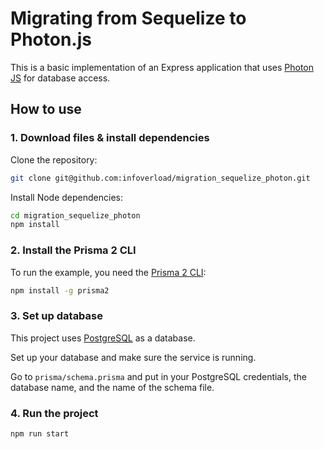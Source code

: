 # Migrating from Sequelize to Photon.js

This is a basic implementation of an Express application that uses [Photon JS](https://photonjs.prisma.io) for database access.

## How to use

### 1. Download files & install dependencies

Clone the repository:

```sh
git clone git@github.com:infoverload/migration_sequelize_photon.git
```

Install Node dependencies:

```sh
cd migration_sequelize_photon
npm install
```

### 2. Install the Prisma 2 CLI

To run the example, you need the [Prisma 2 CLI](https://github.com/prisma/prisma2/blob/master/docs/prisma-2-cli.md):

```sh
npm install -g prisma2
```

### 3. Set up database

This project uses [PostgreSQL](https://www.postgresql.org) as a database.

Set up your database and make sure the service is running.

Go to `prisma/schema.prisma` and put in your PostgreSQL credentials, the database name, and the name of the schema file.


### 4. Run the project

```sh
npm run start
```